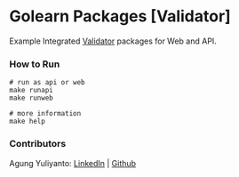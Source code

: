 Golearn Packages [Validator]
====================================
Example Integrated [Validator](https://github.com/go-playground/validator) packages for Web and API.

### How to Run
```shell
# run as api or web
make runapi
make runweb

# more information
make help
```

### Contributors
Agung Yuliyanto: [LinkedIn](https://www.linkedin.com/in/agung96tm/) | [Github](https://github.com/agung96tm)